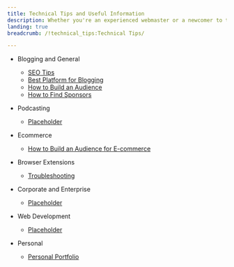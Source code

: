 ```yaml
---
title: Technical Tips and Useful Information
description: Whether you're an experienced webmaster or a newcomer to the world of online media, we have an excellent collection of articles to help you build an audience for almost any online endeavor. From social media to ecommerce, we've got you covered.
landing: true
breadcrumb: /!technical_tips:Technical Tips/

---
```


* Blogging and General

	- [SEO Tips](blogging/seo.md)
	- [Best Platform for Blogging](blogging/best_platform_for_blogging.md)
	- [How to Build an Audience](blogging/how_to_build_an_audience.md)
	- [How to Find Sponsors](blogging/sponsors.md)

<!-- -->

* Podcasting

	- [Placeholder]()

<!-- -->

* Ecommerce

	- [How to Build an Audience for E-commerce](build_an_audience_for_ecommerce.md)

<!-- -->

* Browser Extensions

	- [Troubleshooting](browser_extensions/troubleshooting.md)

<!-- -->

* Corporate and Enterprise

	- [Placeholder]()

<!-- -->

* Web Development

	- [Placeholder]()

<!-- -->

* Personal

	- [Personal Portfolio](personal/personal_portfolio.md)
